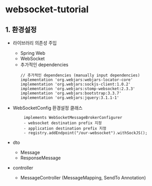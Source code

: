 # websocket-tutorial

## 1. 환경설정 
- 라이브러리 의존성 주입
    - Spring Web
    - WebSocket
    - 추가적인 dependencies  
      ```
      // 추가적인 dependencies (manually input dependencies)
      implementation 'org.webjars:webjars-locator-core'
      implementation 'org.webjars:sockjs-client:1.0.2'
      implementation 'org.webjars:stomp-websocket:2.3.3'
      implementation 'org.webjars:bootstrap:3.3.7'
      implementation 'org.webjars:jquery:3.1.1-1'
      ```

- WebSocketConfig 환경설정 클래스
```
        implements WebSocketMessageBrokerConfigurer
        - websocket destination prefix 지정
        - application destination prefix 지정
        - registry.addEndpoint("/our-websocket").withSockJS();
```

- dto
    - Message
    - ResponseMessage
    
- controller
    - MessageController (MessageMapping, SendTo Annotation)